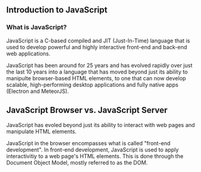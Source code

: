 ## Introduction to JavaScript

### What is JavaScript?
JavaScript is a C-based compiled and JIT (Just-In-Time) language that is used to develop powerful and highly interactive front-end and back-end web applications.

JavaScript has been around for 25 years and has evolved rapidly over just the last 10 years into a language that has moved beyond just its ability to manipulte browser-based HTML elements, to one that can now develop scalable, high-performing desktop applications and fully native apps (Electron and MeteorJS).


## JavaScript Browser vs. JavaScript Server
JavaScript has evoled beyond just its ability to interact with web pages and manipulate HTML elements.

JavaScript in the browser encompasses what is called "front-end development". In front-end development, JavaScript is used to apply interactivitiy to a web page's HTML elements. This is done through the Document Object Model, mostly referred to as the DOM.
